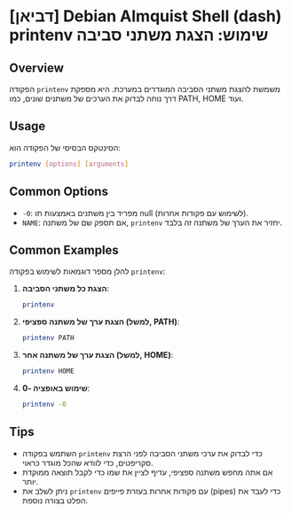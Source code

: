 # [דביאן] Debian Almquist Shell (dash) printenv שימוש: הצגת משתני סביבה

## Overview
הפקודה `printenv` משמשת להצגת משתני הסביבה המוגדרים במערכת. היא מספקת דרך נוחה לבדוק את הערכים של משתנים שונים, כמו PATH, HOME ועוד.

## Usage
הסינטקס הבסיסי של הפקודה הוא:

```sh
printenv [options] [arguments]
```

## Common Options
- `-0`: מפריד בין משתנים באמצעות תו null (לשימוש עם פקודות אחרות).
- `NAME`: אם תספק שם של משתנה, `printenv` יחזיר את הערך של משתנה זה בלבד.

## Common Examples
להלן מספר דוגמאות לשימוש בפקודה `printenv`:

1. **הצגת כל משתני הסביבה**:
   ```sh
   printenv
   ```

2. **הצגת ערך של משתנה ספציפי (למשל, PATH)**:
   ```sh
   printenv PATH
   ```

3. **הצגת ערך של משתנה אחר (למשל, HOME)**:
   ```sh
   printenv HOME
   ```

4. **שימוש באופציה -0**:
   ```sh
   printenv -0
   ```

## Tips
- השתמש בפקודה `printenv` כדי לבדוק את ערכי משתני הסביבה לפני הרצת סקריפטים, כדי לוודא שהכל מוגדר כראוי.
- אם אתה מחפש משתנה ספציפי, עדיף לציין את שמו כדי לקבל תוצאה ממוקדת יותר.
- ניתן לשלב את `printenv` עם פקודות אחרות בעזרת פייפים (pipes) כדי לעבד את הפלט בצורה נוספת.